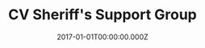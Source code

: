 ---
title: CV Sheriff's Support Group
metaDescription:
date: 2017-01-01T00:00:00.000Z
summary: Non-profit website for the Crescenta Valley Sheriff's Support Group. The site lists various fundraising projects and news about the local sheriff's department in the Crescenta Valley.
link: http://cvssg.com/
buttonText: Visit Site
image: /static/img/projects/sheriff.jpg
tags:
  - WordPress
  - HTML
  - CSS
  - jQuery
---